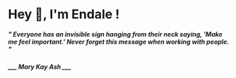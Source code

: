 <h1 title="head"> Hey 👋, I'm Endale !</h1>

**<h5><i>" Everyone has an invisible sign hanging from their neck saying, 'Make me feel important.' Never forget this message when working with people. "</i></h5>**

*<b>___ Mary Kay Ash ___</b>*
